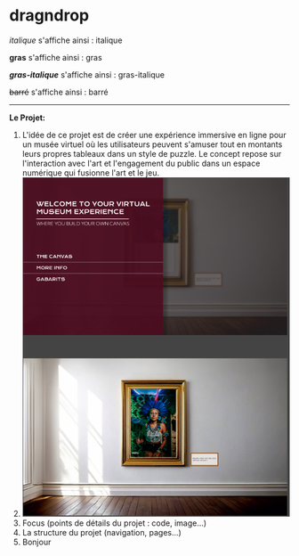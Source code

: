 # dragndrop

_italique_ s'affiche ainsi : italique

**gras** s'affiche ainsi : gras

**_gras-italique_** s'affiche ainsi : gras-italique

~~barré~~ s'affiche ainsi : barré

---
**Le Projet:**
1. L'idée de ce projet est de créer une expérience immersive en ligne pour un musée virtuel où les utilisateurs peuvent s'amuser tout en montants leurs propres tableaux dans un style de puzzle. Le concept repose sur l'interaction avec l'art et l'engagement du public dans un espace numérique qui fusionne l'art et le jeu.
2. ![](images/maquette.png)
3. Focus (points de détails du projet : code, image...)
4. La structure du projet (navigation, pages...)
5. Bonjour